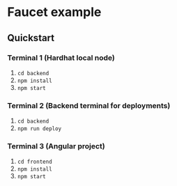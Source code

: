 # Faucet example

## Quickstart

### Terminal 1 (Hardhat local node)

1. `cd backend`
2. `npm install`
3. `npm start`

### Terminal 2 (Backend terminal for deployments)

1. `cd backend`
2. `npm run deploy`

### Terminal 3 (Angular project)

1. `cd frontend`
2. `npm install`
3. `npm start`